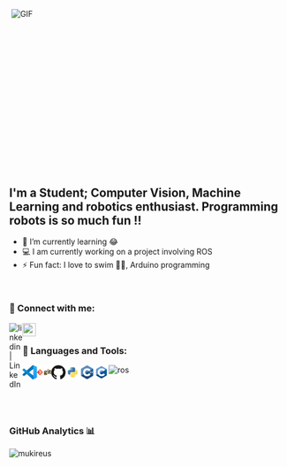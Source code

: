 <img align="right" alt="GIF" src="https://raw.githubusercontent.com/SP-XD/SP-XD/main/images/dino.gif" width="500" height="320" />

## I'm a Student; Computer Vision, Machine Learning and robotics enthusiast. Programming robots is so much fun !!
- 🌱 I’m currently learning 😂
- 💻 I am currently working on a project involving ROS
- ⚡ Fun fact: I love to swim 🏊‍♀️, Arduino programming 


<br />

### 📩 Connect with me:

[<img align="left" alt="linkedin | LinkedIn" width="24px" src="[https://raw.githubusercontent.com/peterthehan/peterthehan/master/assets/linkedin.svg]https://upload.wikimedia.org/wikipedia/commons/8/81/LinkedIn_icon.svg" />][linkedin]
[<img align="left" height="24" width="24" src="https://cdn.jsdelivr.net/npm/simple-icons@v4/icons/gmail.svg" />][gmail]

<br />

### 🔧 Languages and Tools:

[<img align="left" alt="Visual Studio Code" width="26px" src="https://raw.githubusercontent.com/github/explore/80688e429a7d4ef2fca1e82350fe8e3517d3494d/topics/visual-studio-code/visual-studio-code.png" />][vsCode]
[<img align="left" alt="Git" width="26px" src="https://raw.githubusercontent.com/github/explore/80688e429a7d4ef2fca1e82350fe8e3517d3494d/topics/git/git.png" />][git]
[<img align="left" alt="GitHub" width="26px" src="https://raw.githubusercontent.com/github/explore/78df643247d429f6cc873026c0622819ad797942/topics/github/github.png" />][github]
[<img align="left" alt="Python" width="26px" src="https://raw.githubusercontent.com/github/explore/cebd63002168a05a6a642f309227eefeccd92950/topics/python/python.png" />][python]
[<img align="left" alt="c++" width="26px" src="https://raw.githubusercontent.com/github/explore/cebd63002168a05a6a642f309227eefeccd92950/topics/cpp/cpp.png" />][c++]
[<img align="left" alt="c" width="26px" src="https://raw.githubusercontent.com/github/explore/cebd63002168a05a6a642f309227eefeccd92950/topics/c/c.png" />][c]
[<img align="left" alt="ros" width="70px" src="https://www.ros.org/wp-content/uploads/2013/10/rosorg-logo1.png" />][ros]



<br />


<br />
<br />
<br />
<br />


### GitHub Analytics 📊

  <img height="180em" align="left" src="https://github-readme-stats.vercel.app/api/top-langs?username=EminedEm&show_icons=true&locale=en&layout=compact&langs_count=8&theme=radical" alt="mukireus"/>
</a>

<br />
<br />

[linkedin]: https://www.linkedin.com/in/emine-demircii/
[gmail]: mailto:aeminedemirci@gmail.com
[vsCode]: https://code.visualstudio.com/
[git]: https://git-scm.com/
[github]: https://github.com/EminedEm
[python]: https://www.python.org/
[c]: http://www.open-std.org/jtc1/sc22/wg14/
[c++]: https://en.cppreference.com/w/
[ros]: https://www.ros.org/
